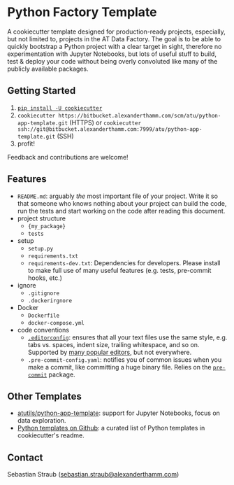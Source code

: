# Python Factory Template

A cookiecutter template designed for production-ready projects, especially, but not limited to, projects in the AT Data Factory. The goal is to be able to quickly bootstrap a Python project with a clear target in sight, therefore no experimentation with Jupyter Notebooks, but lots of useful stuff to build, test & deploy your code without being overly convoluted like many of the publicly available packages.

## Getting Started

1. [`pip install -U cookiecutter`](https://pypi.org/project/cookiecutter/)
2. `cookiecutter https://bitbucket.alexanderthamm.com/scm/atu/python-app-template.git` (HTTPS) or
   `cookiecutter ssh://git@bitbucket.alexanderthamm.com:7999/atu/python-app-template.git` (SSH)
3. profit!

Feedback and contributions are welcome!

## Features

* `README.md`: arguably *the* most important file of your project. Write it so that someone who knows nothing about your project can build the code, run the tests and start working on the code after reading this document.
* project structure
  - `{my_package}`
  - `tests`
* setup
  - `setup.py`
  - `requirements.txt`
  - `requirements-dev.txt`: Dependencies for developers. Please install to make full use of many useful features (e.g. tests, pre-commit hooks, etc.)
* ignore
  - `.gitignore`
  - `.dockerirgnore`
* Docker
  - `Dockerfile`
  - `docker-compose.yml`
* code conventions
  - [`.editorconfig`](https://editorconfig.org/): ensures that all your text files use the same style, e.g. tabs vs. spaces, indent size, trailing whitespace, and so on. Supported by [many popular editors](https://editorconfig.org/#download), but not everywhere.
  - `.pre-commit-config.yaml`: notifies you of common issues when you make a commit, like committing a huge binary file. Relies on the [`pre-commit`](https://pre-commit.com/) package.

## Other Templates

* [atutils/python-app-template](https://bitbucket.alexanderthamm.com/projects/ATU/repos/python-app-template/browse): support for Jupyter Notebooks, focus on data exploration.
* [Python templates on Github](https://github.com/cookiecutter/cookiecutter#python): a curated list of Python templates in cookiecutter's readme.

## Contact

Sebastian Straub (sebastian.straub@alexanderthamm.com)
